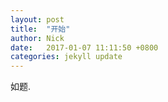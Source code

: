 ```yaml
---
layout: post
title:  "开始"
author: Nick
date:   2017-01-07 11:11:50 +0800
categories: jekyll update
---
```

如题.
